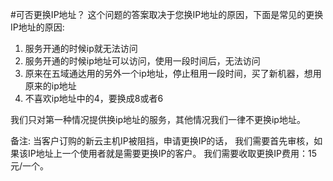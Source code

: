 <!-- --- tag: faq ip abuse 政策 网络 云主机 独立服务器 -->
<!-- --- title: 可否更换IP地址？ -->
#可否更换IP地址？
这个问题的答案取决于您换IP地址的原因，下面是常见的更换IP地址的原因:

1. 服务开通的时候ip就无法访问
2. 服务开通的时候ip地址可以访问，使用一段时间后，无法访问
3. 原来在五域通达用的另外一个ip地址，停止租用一段时间，买了新机器，想用原来的ip地址
4. 不喜欢ip地址中的4，要换成8或者6

我们只对第一种情况提供换ip地址的服务，其他情况我们一律不更换ip地址。

备注: 当客户订购的新云主机IP被阻挡，申请更换IP的话， 我们需要首先审核，如果该IP地址上一个使用者就是需要更换IP的客户。 我们需要收取更换IP费用：15元/一个。
